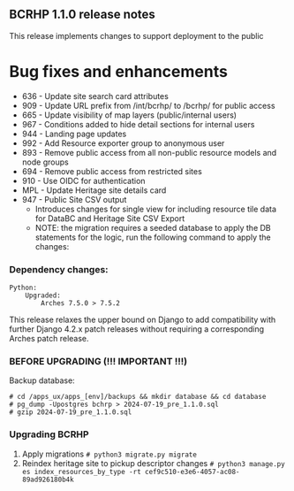 BCRHP 1.1.0 release notes
------------------------
This release implements changes to support deployment to the public


# Bug fixes and enhancements
- 636 - Update site search card attributes
- 909 - Update URL prefix from /int/bcrhp/ to /bcrhp/ for public access
- 665 - Update visibility of map layers (public/internal users)
- 967 - Conditions added to hide detail sections for internal users
- 944 - Landing page updates
- 992 - Add Resource exporter group to anonymous user
- 893 - Remove public access from all non-public resource models and node groups
- 694 - Remove public access from restricted sites
- 910 - Use OIDC for authentication
- MPL - Update Heritage site details card
- 947 - Public Site CSV output
  - Introduces changes for single view for including resource tile data for DataBC and Heritage Site CSV Export
  - NOTE: the migration requires a seeded database to apply the DB statements for the logic,
    run the following command to apply the changes:

### Dependency changes:
```
Python:
    Upgraded:
        Arches 7.5.0 > 7.5.2
```

This release relaxes the upper bound on Django to add compatibility with further Django 4.2.x patch releases without requiring a corresponding Arches patch release.
### BEFORE UPGRADING (!!! IMPORTANT !!!)

Backup database:

    # cd /apps_ux/apps_[env]/backups && mkdir database && cd database
    # pg_dump -Upostgres bchrp > 2024-07-19_pre_1.1.0.sql
    # gzip 2024-07-19_pre_1.1.0.sql

### Upgrading BCRHP
1. Apply migrations
`# python3 migrate.py migrate`
2. Reindex heritage site to pickup descriptor changes
`# python3 manage.py es index_resources_by_type -rt cef9c510-e3e6-4057-ac08-89ad926180b4k`
